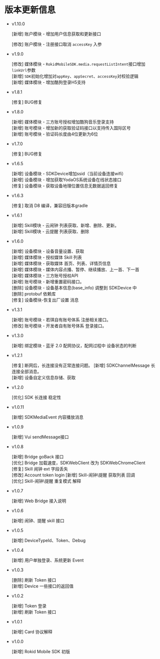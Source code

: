#  版本更新信息

* v1.10.0

     [新增] 账户模块 - 增加用户信息获取和更新接口<br>
     
     [修改] 账户模块 - 注册接口取消 `accessKey` 入参
     
* v1.9.0

     [修改] 媒体模块 - `RokidMobileSDK.media.requestListIntent`接口增加`linkUrl`参数<br>
     [新增] `SDK`初始化增加对`appKey`、`appSecret`、`accessKey`对校验逻辑<br>
     [新增] 媒体模块 - 增加酷狗登录H5支持<br>
     
* v1.8.1

     [修复] BUG修复
     
* v1.8.0

     [新增] 媒体模块 - 三方账号授权增加酷狗音乐登录支持<br>
     [新增] 账号模块 - 增加新的获取验证码接口以支持传入国际区号<br>
     [新增] 账号模块 - 验证码长度由4位更新为6位<br>

* v1.7.0

     [修复] BUG修复

* v1.6.5

     [新增] 设备模块 - SDKDevice增加ssid（当前设备连接wifi）<br>
     [新增] 设备模块 - 增加获取YodaOS系统设备在线状态接口<br>
     [修复] 设备模块 - 获取设备地理位置信息无数据返回修复<br>

* v1.6.3

     [修复] 取消 D8 编译，兼容旧版本gradle<br>

* v1.6.1

    [新增] Skill模块 - 云闹钟 列表获取、新增、删除、更新。<br>
    [新增] Skill模块 - 云提醒 列表获取、删除<br>

* v1.6.0

    [新增] 设备模块 - 设备音量设置、获取<br>
    [新增] 媒体模块 - 授权媒体 Skill 列表<br>
    [新增] 媒体模块 - 获取媒体 首页、列表、详情页信息<br>
    [新增] 媒体模块 - 媒体内容点播、暂停、继续播放、上一首、下一首<br>
    [新增] 媒体模块 - 三方账号授权API<br>
    [新增] 账号模块 - 新增重置密码接口。<br>
    [删除] 设备模块 - 设备基本信息(base_info) 调整到 SDKDevice 中 <br>
    [删除] protobuf 依赖库<br>
    [修复] 设备模块-恢复出厂设置 消息<br>
 
* v1.3.1

    [新增] 账号模块 - 若琪自有账号体系 注册相关接口。<br>
    [修改] 账号模块 - 开发者自有账号体系 登录接口。

* v1.3.0

    [新增] 绑定模块 - 蓝牙 2.0 配网协议，配网过程中 设备状态的判断

* v1.2.1
    
    [修复] 断网后，长连接没有正常连接问题。
    [新增] SDKChannelMessage 长连接全部消息。<br>
    [新增] 设备自定义信息存储、获取

* v1.2.0
    
    [优化] SDK 长连接 稳定性

* v1.0.11

    [新增] SDKMediaEvent 内容播放消息

* v1.0.9

    [新增] Vui sendMessage接口

* v1.0.8

    [新增] Bridge goBack 接口 <br>
    [优化] Bridge 加载速度，SDKWebClient 改为 SDKWebChromeClient <br>
    [修复] Skill 闹钟 ext 字段丢失 <br>
    [修改] Account token login
    [新增] Skill-闹钟\提醒 获取列表 回调 <br>
    [优化] Skill-闹钟\提醒 重复模式 解释
    
* v1.0.7 
    
    [新增] Web Bridge 接入说明

* v1.0.6
    
    [新增] 闹钟、提醒 skill 接口

* v1.0.5
    
    [新增] DeviceTypeId、Token、Debug

* v1.0.4

    [新增] 用户单独登录、系统更新 Event

* v1.0.3

    [删除] 刷新 Token 接口<br>
    [新增] Device 一些接口的返回值

* v1.0.2 
    
    [新增] Token 登录<br>
    [新增] 刷新 Token 接口

* v1.0.1 

    [新增] Card 协议解释

* v1.0.0 
    
    [新增] Rokid Mobile SDK 初版



